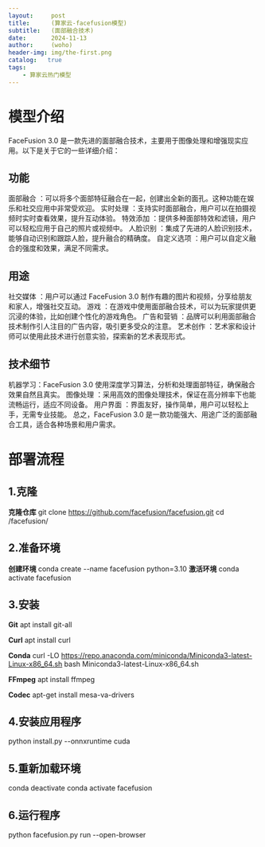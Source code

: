 ```yaml
---
layout:     post
title:      (算家云-facefusion模型)
subtitle:   (面部融合技术)
date:       2024-11-13
author:     (woho)
header-img: img/the-first.png
catalog:   true
tags:
    - 算家云热门模型
---
```

# 模型介绍
FaceFusion 3.0 是一款先进的面部融合技术，主要用于图像处理和增强现实应用。以下是关于它的一些详细介绍：
## 功能
面部融合 ：可以将多个面部特征融合在一起，创建出全新的面孔。这种功能在娱乐和社交应用中非常受欢迎。
实时处理 ：支持实时面部融合，用户可以在拍摄视频时实时查看效果，提升互动体验。
特效添加 ：提供多种面部特效和滤镜，用户可以轻松应用于自己的照片或视频中。
人脸识别 ：集成了先进的人脸识别技术，能够自动识别和跟踪人脸，提升融合的精确度。
自定义选项 ：用户可以自定义融合的强度和效果，满足不同需求。
## 用途
社交媒体 ：用户可以通过 FaceFusion 3.0 制作有趣的图片和视频，分享给朋友和家人，增强社交互动。
游戏 ：在游戏中使用面部融合技术，可以为玩家提供更沉浸的体验，比如创建个性化的游戏角色。
广告和营销 ：品牌可以利用面部融合技术制作引人注目的广告内容，吸引更多受众的注意。
艺术创作 ：艺术家和设计师可以使用此技术进行创意实验，探索新的艺术表现形式。
## 技术细节
机器学习：FaceFusion 3.0 使用深度学习算法，分析和处理面部特征，确保融合效果自然且真实。
图像处理 ：采用高效的图像处理技术，保证在高分辨率下也能流畅运行，适应不同设备。
用户界面 ：界面友好，操作简单，用户可以轻松上手，无需专业技能。
总之，FaceFusion 3.0 是一款功能强大、用途广泛的面部融合工具，适合各种场景和用户需求。
# 部署流程
## 1.克隆
**克隆仓库**
git clone https://github.com/facefusion/facefusion.git
cd /facefusion/
## 2.准备环境
**创建环境**
conda create --name facefusion python=3.10
**激活环境**
conda activate facefusion
## 3.安装
**Git**
apt install git-all

**Curl**
apt install curl

**Conda**
curl -LO https://repo.anaconda.com/miniconda/Miniconda3-latest-Linux-x86_64.sh
bash Miniconda3-latest-Linux-x86_64.sh

**FFmpeg**
apt install ffmpeg

**Codec**
apt-get install mesa-va-drivers

## 4.安装应用程序
python install.py --onnxruntime cuda

## 5.重新加载环境
conda deactivate
conda activate facefusion

## 6.运行程序
python facefusion.py run --open-browser
